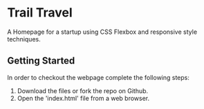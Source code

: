 # Trail Travel

A Homepage for a startup using CSS Flexbox and responsive style techniques.

## Getting Started

In order to checkout the webpage complete the following steps:

1. Download the files or fork the repo on Github.
2. Open the 'index.html' file from a web browser.